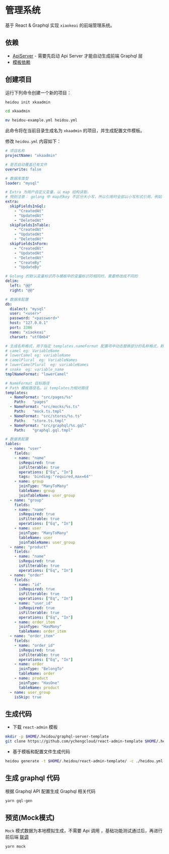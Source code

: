 # 管理系统

基于 React & Graphql 实现 `xiaokeai` 的前端管理系统。

## 依赖

- [ApiServer](tutorial-api.md) - 需要先启动 Api Server 才能自动生成前端 Graphql 层
- [模板依赖](templates-react-admin?id=安装依赖)

## 创建项目

运行下列命令创建一个新的项目：

```bash
heidou init xkaadmin

cd xkaadmin

mv heidou-example.yml heidou.yml
```

此命令将在当前目录生成名为 `xkaadmin` 的项目，并生成配置文件模板。

修改 `heidou.yml` 内容如下：

```yaml
# 项目名称
projectName: "xkaadmin"

# 是否自动覆盖已有文件
overwrite: false

# 数据库类型
loader: "mysql"

# Extra 为用户自定义变量，以 map 结构读取，
# 特别注意： golang 中 map的key 不区分大小写，所以引用时全部以小写形式引用，例如 ： .Extra.pkgpath
extra:
  skipFieldsInGql: 
    - "CreatedAt"
    - "UpdatedAt"
    - "DeletedAt"
  skipFieldsInTable: 
    - "CreatedAt"
    - "UpdatedAt"
    - "DeletedAt"
  skipFieldsInForm: 
    - "CreatedAt"
    - "UpdatedAt"
    - "DeletedAt"
    - "CreateBy"
    - "UpdateBy"

# Golang 的默认变量标识符与模板中的变量标识符相同时，需要修改成不同的
delim:
  left: "@@"
  right: "@@"

# 数据库配置
db:
  dialect: "mysql"
  user: "<user>"
  password: "<password>"
  host: "127.0.0.1"
  port: 3306
  name: "xiaokeai"
  charset: "utf8mb4"

# 生成名称格式，用于指定 templates.nameFormat 配置项中动态替换部分的名称格式，默认使用数据库表名相同的格式，可选值如下：
# camel eg: VariableName
# lowerCamel eg: variableName
# camelPlural  eg: VariableNames
# lowerCamelPlural  eg: variableNames
# snake  eg: variable_name
tmplNameFormat: "lowerCamel"

# NameFormat 目标路径
# Path 模板路径名，以 templates为相对路径
templates:
  - NameFormat: "src/pages/%s"
    Path:   "pages"
  - NameFormat: "src/mocks/%s.ts"
    Path:   "mock.ts.tmpl"
  - NameFormat: "src/stores/%s.ts"
    Path:   "store.ts.tmpl"
  - NameFormat: "src/graphql/%s.gql"
    Path:   "graphql.gql.tmpl"

# 数据表配置
tables:
  - name: "user"
    fields:
    - name: "name"
      isRequired: true
      isFilterable: true
      operations: ["Eq", "In"]
      tags: 'binding:"required,max=64"'
    - name: group
      joinType: "ManyToMany"
      tableName: group  
      joinTableName: user_group
  - name: "group"
    fields:
    - name: "name"
      isRequired: true
      isFilterable: true
      operations: ["Eq", "In"]
    - name: user
      joinType: "ManyToMany"
      tableName: user  
      joinTableName: user_group
  - name: "product"
    fields:
    - name: "name"
      isRequired: true
      isFilterable: true
      operations: ["Eq", "In"]  
  - name: "order"
    fields:
    - name: "id"
      isRequired: true
      isFilterable: true
      operations: ["Eq", "In"]
    - name: "user_id"
      isRequired: true
      isFilterable: true
      operations: ["Eq", "In"]
    - name: order_item
      joinType: "HasMany"
      tableName: order_item
  - name: "order_item"
    fields:
    - name: "order_id"
      isRequired: true
      isFilterable: true
      operations: ["Eq", "In"]
    - name: order
      joinType: "BelongTo"
      tableName: order
    - name: product
      joinType: "HasOne"
      tableName: product
  - name: user_group
    isSkip: true  
```

## 生成代码

- 下载 `react-admin` 模板

```bash
mkdir -p $HOME/.heidou/graphql-server-template
git clone https://github.com/ychengcloud/react-admin-template $HOME/.heidou/react-admin-template

```

- 基于模板和配置文件生成代码

```bash
heidou generate -t $HOME/.heidou/react-admin-template/ -c ./heidou.yml
```

## 生成 graphql 代码
根据 Graphql API 配置生成 Graphql 相关代码

```bash
yarn gql-gen
```

## 预览(Mock模式)

`Mock` 模式数据为本地模拟生成，不需要 Api 调用 ，基础功能测试通过后，再进行前后端 [联调](tutorial-integrated.md)

```bash
yarn mock 
```
